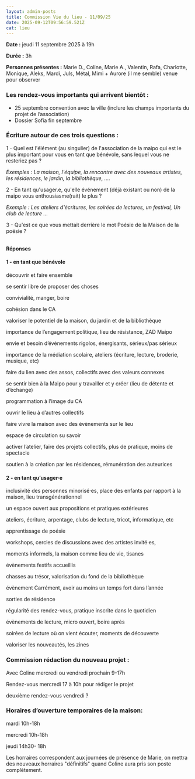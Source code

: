 ```yaml
---
layout: admin-posts
title: Commission Vie du lieu - 11/09/25
date: 2025-09-12T09:56:59.521Z
cat: lieu
---
```

**Date :** jeudi 11 septembre 2025 à 19h

**Durée :** 3h

**Personnes présentes :** Marie D., Coline, Marie A., Valentin, Rafa, Charlotte, Monique, Aleks, Mardi, Juls, Métal, Mimi + Aurore (il me semble) venue pour observer

### **Les rendez-vous importants qui arrivent bientôt :**

* 25 septembre convention avec la ville (inclure les champs importants du projet de l’association)
* Dossier Sofia fin septembre

### **Écriture autour de ces trois questions :** 

1 - Quel est l'élément (au singulier) de l'association de la maipo qui est le plus important pour vous en tant que bénévole, sans lequel vous ne resteriez pas ? 

*Exemples : La maison, l'équipe, la rencontre avec des nouveaux artistes, les résidences, le jardin, la bibliothèque, ....*

2 - En tant qu'usager.e, qu'elle événement (déjà existant ou non) de la maipo vous enthousiasme(rait) le plus ? 

*Exemple : Les ateliers d'écritures, les soirées de lectures, un festival, Un club de lecture ...*

3 - Qu'est ce que vous mettait derrière le mot Poésie de la Maison de la poésie ? 

\
**Réponses**

#### 1 - en tant que bénévole

découvrir et faire ensemble

se sentir libre de proposer des choses

convivialité, manger, boire

cohésion dans le CA

valoriser le potentiel de la maison, du jardin et de la bibliothèque

importance de l’engagement politique, lieu de résistance, ZAD Maipo

envie et besoin d’évènements rigolos, énergisants, sérieux/pas sérieux

importance de la médiation scolaire, ateliers (écriture, lecture, broderie, musique, etc)

faire du lien avec des assos, collectifs avec des valeurs connexes

se sentir bien à la Maipo pour y travailler et y créer (lieu de détente et d’échange)

programmation à l’image du CA

ouvrir le lieu à d’autres collectifs 

faire vivre la maison avec des évènements sur le lieu

espace de circulation su savoir

activer l’atelier, faire des projets collectifs, plus de pratique, moins de spectacle

soutien à la création par les résidences, rémunération des auteurices

#### 2 - en tant qu’usager·e

inclusivité des personnes minorisé·es, place des enfants par rapport à la maison, lieu transgénérationnel 

un espace ouvert aux propositions et pratiques extérieures 

ateliers, écriture, arpentage, clubs de lecture, tricot, informatique, etc

apprentissage de poésie 

workshops, cercles de discussions avec des artistes invité·es, 

moments informels, la maison comme lieu de vie, tisanes 

évènements festifs accueillis

chasses au trésor, valorisation du fond de la bibliothèque

évènement Carrément, avoir au moins un temps fort dans l’année

sorties de résidence

régularité des rendez-vous, pratique inscrite dans le quotidien

évènements de lecture, micro ouvert, boire après

soirées de lecture où on vient écouter, moments de découverte

valoriser les nouveautés, les zines

### **Commission rédaction du nouveau projet :** 

Avec Coline mercredi ou vendredi prochain 9-17h

Rendez-vous mercredi 17 à 10h pour rédiger le projet 

deuxième rendez-vous vendredi ?

### **Horaires d’ouverture temporaires de la maison:** 

mardi 10h-18h

mercredi 10h-18h

jeudi 14h30- 18h

Les horraires correspondent aux journées de présence de Marie, on mettra des nouveaux horraires "définitifs" quand Coline aura pris son poste complètement.